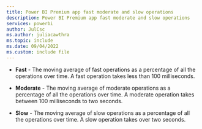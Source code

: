 ```yaml
---
title: Power BI Premium app fast moderate and slow operations
description: Power BI Premium app fast moderate and slow operations
services: powerbi
author: JulCsc
ms.author: juliacawthra
ms.topic: include
ms.date: 09/04/2022
ms.custom: include file
---
```


* **Fast** - The moving average of fast operations as a percentage of all the operations over time. A fast operation takes less than 100 milliseconds.

* **Moderate** - The moving average of moderate operations as a percentage of all the operations over time. A moderate operation takes between 100 milliseconds to two seconds.

* **Slow** - The moving average of slow operations as a percentage of all the operations over time. A slow operation takes over two seconds.
